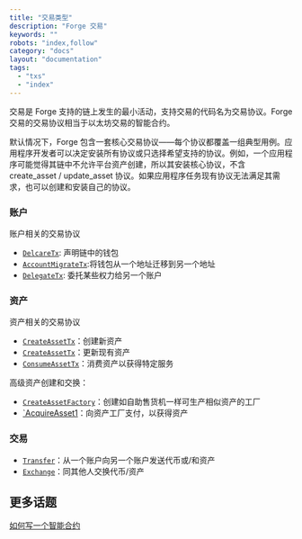 ```yaml
---
title: "交易类型"
description: "Forge 交易"
keywords: ""
robots: "index,follow"
category: "docs"
layout: "documentation"
tags:
  - "txs"
  - "index"
---
```


交易是 Forge 支持的链上发生的最小活动，支持交易的代码名为交易协议。Forge 交易的交易协议相当于以太坊交易的智能合约。

默认情况下，Forge 包含一套核心交易协议——每个协议都覆盖一组典型用例。应用程序开发者可以决定安装所有协议或只选择希望支持的协议。例如，一个应用程序可能觉得其链中不允许平台资产创建，所以其安装核心协议，不含 create_asset / update_asset 协议。如果应用程序任务现有协议无法满足其需求，也可以创建和安装自己的协议。

### 账户

账户相关的交易协议

- [`DelcareTx`](account/declare): 声明链中的钱包
- [`AccountMigrateTx`](account/account_migrate):将钱包从一个地址迁移到另一个地址
- [`DelegateTx`](account/delegate): 委托某些权力给另一个账户
  
### 资产

资产相关的交易协议

- [`CreateAssetTx`](asset/create_asset)：创建新资产
- [`CreateAssetTx`](asset/create_asset)：更新现有资产
- [`ConsumeAssetTx`](asset/consume_asset)：消费资产以获得特定服务
  
高级资产创建和交换：

- [`CreateAssetFactory`](asset/create_asset_factory)：创建如自助售货机一样可生产相似资产的工厂
- [`AcquireAsset1](asset/acquire_asset)：向资产工厂支付，以获得资产

### 交易

- [`Transfer`](trade/transfer)：从一个账户向另一个账户发送代币或/和资产
- [`Exchange`](trade/exchange)：同其他人交换代币/资产

## 更多话题

[如何写一个智能合约](how_to_write_a_smart_contract)
